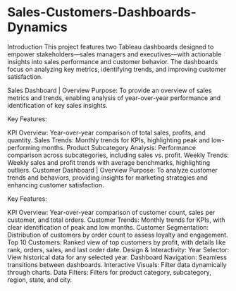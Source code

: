 # Sales-Customers-Dashboards-Dynamics

Introduction
This project features two Tableau dashboards designed to empower stakeholders—sales managers and executives—with actionable insights into sales performance and customer behavior. The dashboards focus on analyzing key metrics, identifying trends, and improving customer satisfaction.

Sales Dashboard | Overview
Purpose:
To provide an overview of sales metrics and trends, enabling analysis of year-over-year performance and identification of key sales insights.

Key Features:

KPI Overview: Year-over-year comparison of total sales, profits, and quantity.
Sales Trends: Monthly trends for KPIs, highlighting peak and low-performing months.
Product Subcategory Analysis: Performance comparison across subcategories, including sales vs. profit.
Weekly Trends: Weekly sales and profit trends with average benchmarks, highlighting outliers.
Customer Dashboard | Overview
Purpose:
To analyze customer trends and behaviors, providing insights for marketing strategies and enhancing customer satisfaction.

Key Features:

KPI Overview: Year-over-year comparison of customer count, sales per customer, and total orders.
Customer Trends: Monthly trends for KPIs, with clear identification of peak and low months.
Customer Segmentation: Distribution of customers by order count to assess loyalty and engagement.
Top 10 Customers: Ranked view of top customers by profit, with details like rank, orders, sales, and last order date.
Design & Interactivity:
Year Selector: View historical data for any selected year.
Dashboard Navigation: Seamless transitions between dashboards.
Interactive Visuals: Filter data dynamically through charts.
Data Filters: Filters for product category, subcategory, region, state, and city.
